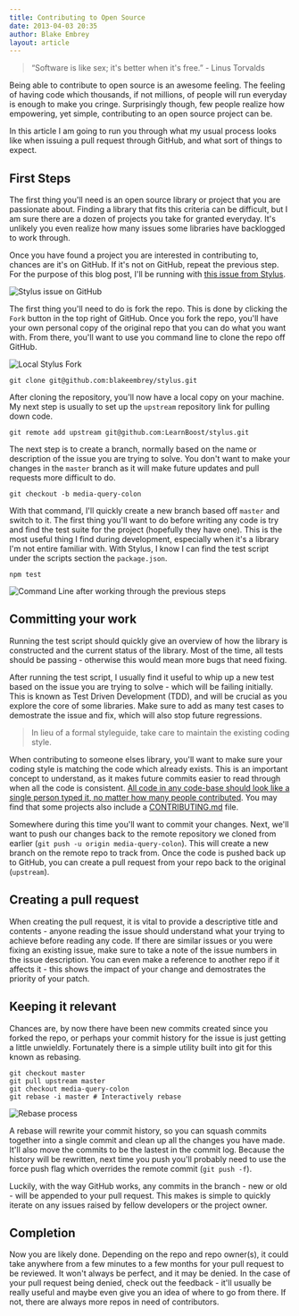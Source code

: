 ```yaml
---
title: Contributing to Open Source
date: 2013-04-03 20:35
author: Blake Embrey
layout: article
---
```


> “Software is like sex; it's better when it's free.” - Linus Torvalds

Being able to contribute to open source is an awesome feeling. The feeling of having code which thousands, if not millions, of people will run everyday is enough to make you cringe. Surprisingly though, few people realize how empowering, yet simple, contributing to an open source project can be.

In this article I am going to run you through what my usual process looks like when issuing a pull request through GitHub, and what sort of things to expect.

## First Steps

The first thing you'll need is an open source library or project that you are passionate about. Finding a library that fits this criteria can be difficult, but I am sure there are a dozen of projects you take for granted everyday. It's unlikely you even realize how many issues some libraries have backlogged to work through.

Once you have found a project you are interested in contributing to, chances are it's on GitHub. If it's not on GitHub, repeat the previous step. For the purpose of this blog post, I'll be running with [this issue from Stylus](https://github.com/LearnBoost/stylus/issues/989).

![Stylus issue on GitHub](http://f.cl.ly/items/2n2R1S3M291X3V1k110C/CapturFiles_1.png)

The first thing you'll need to do is fork the repo. This is done by clicking the `Fork` button in the top right of GitHub. Once you fork the repo, you'll have your own personal copy of the original repo that you can do what you want with. From there, you'll want to use you command line to clone the repo off GitHub.

![Local Stylus Fork](http://f.cl.ly/items/0s0V12453x0X3Z102i1Z/CapturFiles_3.png)

```
git clone git@github.com:blakeembrey/stylus.git
```

After cloning the repository, you'll now have a local copy on your machine. My next step is usually to set up the `upstream` repository link for pulling down code.

```
git remote add upstream git@github.com:LearnBoost/stylus.git
```

The next step is to create a branch, normally based on the name or description of the issue you are trying to solve. You don't want to make your changes in the `master` branch as it will make future updates and pull requests more difficult to do.

```
git checkout -b media-query-colon
```

With that command, I'll quickly create a new branch based off `master` and switch to it. The first thing you'll want to do before writing any code is try and find the test suite for the project (hopefully they have one). This is the most useful thing I find during development, especially when it's a library I'm not entire familiar with. With Stylus, I know I can find the test script under the scripts section the `package.json`.

```
npm test
```

![Command Line after working through the previous steps](http://f.cl.ly/items/0f0x1n22031F3j3E060D/CapturFiles_4.png)

## Committing your work

Running the test script should quickly give an overview of how the library is constructed and the current status of the library. Most of the time, all tests should be passing - otherwise this would mean more bugs that need fixing.

After running the test script, I usually find it useful to whip up a new test based on the issue you are trying to solve - which will be failing initially. This is known as Test Driven Development (TDD), and will be crucial as you explore the core of some libraries. Make sure to add as many test cases to demostrate the issue and fix, which will also stop future regressions.

> In lieu of a formal styleguide, take care to maintain the existing coding style.

When contributing to someone elses library, you'll want to make sure your coding style is matching the code which already exists. This is an important concept to understand, as it makes future commits easier to read through when all the code is consistent. [All code in any code-base should look like a single person typed it, no matter how many people contributed](https://github.com/rwldrn/idiomatic.js/#all-code-in-any-code-base-should-look-like-a-single-person-typed-it-no-matter-how-many-people-contributed). You may find that some projects also include a [CONTRIBUTING.md](https://github.com/twitter/bootstrap/blob/master/CONTRIBUTING.md) file.

Somewhere during this time you'll want to commit your changes. Next, we'll want to push our changes back to the remote repository we cloned from earlier (`git push -u origin media-query-colon`). This will create a new branch on the remote repo to track from. Once the code is pushed back up to GitHub, you can create a pull request from your repo back to the original (`upstream`).

## Creating a pull request

When creating the pull request, it is vital to provide a descriptive title and contents - anyone reading the issue should understand what your trying to achieve before reading any code. If there are similar issues or you were fixing an existing issue, make sure to take a note of the issue numbers in the issue description. You can even make a reference to another repo if it affects it - this shows the impact of your change and demostrates the priority of your patch.

## Keeping it relevant

Chances are, by now there have been new commits created since you forked the repo, or perhaps your commit history for the issue is just getting a little unwieldly. Fortunately there is a simple utility built into git for this known as rebasing.

```
git checkout master
git pull upstream master
git checkout media-query-colon
git rebase -i master # Interactively rebase
```

![Rebase process](http://f.cl.ly/items/1k3N1Q1I282p3Y3J233L/CapturFiles_6.png)

A rebase will rewrite your commit history, so you can squash commits together into a single commit and clean up all the changes you have made. It'll also move the commits to be the lastest in the commit log. Because the history will be rewritten, next time you push you'll probably need to use the force push flag which overrides the remote commit (`git push -f`).

Luckily, with the way GitHub works, any commits in the branch - new or old - will be appended to your pull request. This makes is simple to quickly iterate on any issues raised by fellow developers or the project owner.

## Completion

Now you are likely done. Depending on the repo and repo owner(s), it could take anywhere from a few minutes to a few months for your pull request to be reviewed. It won't always be perfect, and it may be denied. In the case of your pull request being denied, check out the feedback - it'll usually be really useful and maybe even give you an idea of where to go from there. If not, there are always more repos in need of contributors.
